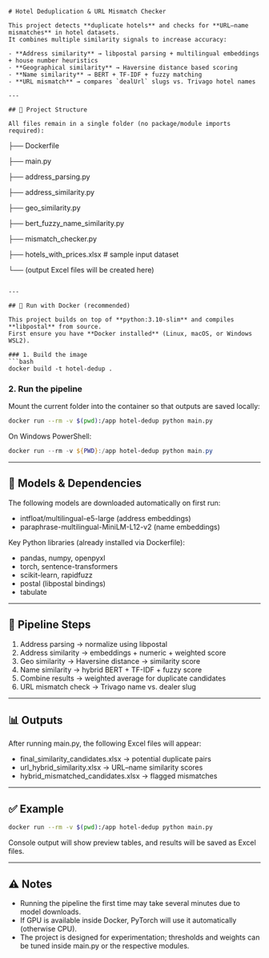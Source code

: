 
```
# Hotel Deduplication & URL Mismatch Checker

This project detects **duplicate hotels** and checks for **URL–name mismatches** in hotel datasets.  
It combines multiple similarity signals to increase accuracy:

- **Address similarity** → libpostal parsing + multilingual embeddings + house number heuristics  
- **Geographical similarity** → Haversine distance based scoring  
- **Name similarity** → BERT + TF-IDF + fuzzy matching  
- **URL mismatch** → compares `dealUrl` slugs vs. Trivago hotel names  

---

## 📂 Project Structure

All files remain in a single folder (no package/module imports required):

```


├── Dockerfile 

├── main.py

├── address_parsing.py

├── address_similarity.py

├── geo_similarity.py

├── bert_fuzzy_name_similarity.py

├── mismatch_checker.py

├── hotels_with_prices.xlsx   # sample input dataset

└── (output Excel files will be created here)


````

---

## 🐳 Run with Docker (recommended)

This project builds on top of **python:3.10-slim** and compiles **libpostal** from source.  
First ensure you have **Docker installed** (Linux, macOS, or Windows WSL2).

### 1. Build the image
```bash
docker build -t hotel-dedup .
````

### 2. Run the pipeline

Mount the current folder into the container so that outputs are saved locally:

```bash
docker run --rm -v $(pwd):/app hotel-dedup python main.py
```

On Windows PowerShell:

```powershell
docker run --rm -v ${PWD}:/app hotel-dedup python main.py
```

---

## 🧠 Models & Dependencies

The following models are downloaded automatically on first run:

* intfloat/multilingual-e5-large (address embeddings)
* paraphrase-multilingual-MiniLM-L12-v2 (name embeddings)

Key Python libraries (already installed via Dockerfile):

* pandas, numpy, openpyxl
* torch, sentence-transformers
* scikit-learn, rapidfuzz
* postal (libpostal bindings)
* tabulate

---

## 🚀 Pipeline Steps

1. Address parsing → normalize using libpostal
2. Address similarity → embeddings + numeric + weighted score
3. Geo similarity → Haversine distance → similarity score
4. Name similarity → hybrid BERT + TF-IDF + fuzzy score
5. Combine results → weighted average for duplicate candidates
6. URL mismatch check → Trivago name vs. dealer slug

---

## 📊 Outputs

After running main.py, the following Excel files will appear:

* final_similarity_candidates.xlsx → potential duplicate pairs
* url_hybrid_similarity.xlsx → URL–name similarity scores
* hybrid_mismatched_candidates.xlsx → flagged mismatches

---

## ✅ Example

```bash
docker run --rm -v $(pwd):/app hotel-dedup python main.py
```

Console output will show preview tables, and results will be saved as Excel files.

---

## ⚠️ Notes

* Running the pipeline the first time may take several minutes due to model downloads.
* If GPU is available inside Docker, PyTorch will use it automatically (otherwise CPU).
* The project is designed for experimentation; thresholds and weights can be tuned inside main.py or the respective modules.

```


